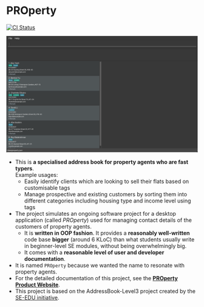 # PROperty

[![CI Status](https://github.com/AY2425S1-CS2103T-F15-3/tp/workflows/Java%20CI/badge.svg)](https://github.com/AY2425S1-CS2103T-F15-3/tp/actions)

![Ui](docs/images/user-guide-images/Ui.png)

* This is **a specialised address book for property agents who are fast typers**.<br>
  Example usages:
  * Easily identify clients which are looking to sell their flats based on customisable tags
  * Manage prospective and existing customers by sorting them into different categories including housing type and income level using tags
* The project simulates an ongoing software project for a desktop application (called _PROperty_) used for managing contact details of the customers of property agents.
  * It is **written in OOP fashion**. It provides a **reasonably well-written** code base **bigger** (around 6 KLoC) than what students usually write in beginner-level SE modules, without being overwhelmingly big.
  * It comes with a **reasonable level of user and developer documentation**.
* It is named `PROperty` because we wanted the name to resonate with property agents.
* For the detailed documentation of this project, see the **[PROperty Product Website](https://ay2425s1-cs2103t-f15-3.github.io/tp/)**.
* This project is based on the AddressBook-Level3 project created by the [SE-EDU initiative](https://se-education.org).
